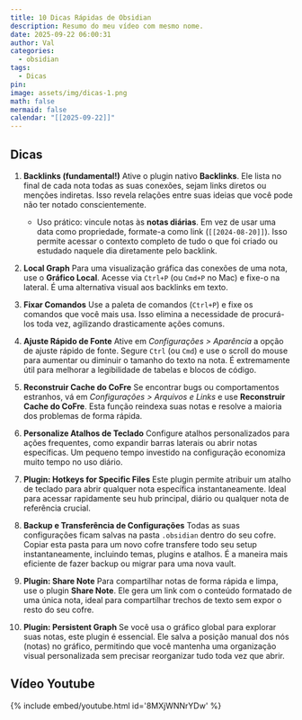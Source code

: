 ```yaml
---
title: 10 Dicas Rápidas de Obsidian
description: Resumo do meu vídeo com mesmo nome.
date: 2025-09-22 06:00:31
author: Val
categories:
  - obsidian
tags:
  - Dicas
pin:
image: assets/img/dicas-1.png
math: false
mermaid: false
calendar: "[[2025-09-22]]"
---
```



## Dicas

 
1.  **Backlinks (fundamental!)**
    Ative o plugin nativo **Backlinks**. Ele lista no final de cada nota todas as suas conexões, sejam links diretos ou menções indiretas. Isso revela relações entre suas ideias que você pode não ter notado conscientemente.

    -   Uso prático: vincule notas às **notas diárias**. Em vez de usar uma data como propriedade, formate-a como link (`[[2024-08-20]]`). Isso permite acessar o contexto completo de tudo o que foi criado ou estudado naquele dia diretamente pelo backlink.

2.  **Local Graph**
    Para uma visualização gráfica das conexões de uma nota, use o **Gráfico Local**. Acesse via `Ctrl+P` (ou `Cmd+P` no Mac) e fixe-o na lateral. É uma alternativa visual aos backlinks em texto.

3.  **Fixar Comandos**
    Use a paleta de comandos (`Ctrl+P`) e fixe os comandos que você mais usa. Isso elimina a necessidade de procurá-los toda vez, agilizando drasticamente ações comuns.

4.  **Ajuste Rápido de Fonte**
    Ative em *Configurações > Aparência* a opção de ajuste rápido de fonte. Segure `Ctrl` (ou `Cmd`) e use o scroll do mouse para aumentar ou diminuir o tamanho do texto na nota. É extremamente útil para melhorar a legibilidade de tabelas e blocos de código.

5.  **Reconstruir Cache do CoFre**
    Se encontrar bugs ou comportamentos estranhos, vá em *Configurações > Arquivos e Links* e use **Reconstruir Cache do CoFre**. Esta função reindexa suas notas e resolve a maioria dos problemas de forma rápida.

6.  **Personalize Atalhos de Teclado**
    Configure atalhos personalizados para ações frequentes, como expandir barras laterais ou abrir notas específicas. Um pequeno tempo investido na configuração economiza muito tempo no uso diário.

7.  **Plugin: Hotkeys for Specific Files**
    Este plugin permite atribuir um atalho de teclado para abrir qualquer nota específica instantaneamente. Ideal para acessar rapidamente seu hub principal, diário ou qualquer nota de referência crucial.

8.  **Backup e Transferência de Configurações**
    Todas as suas configurações ficam salvas na pasta `.obsidian` dentro do seu cofre. Copiar esta pasta para um novo cofre transfere todo seu setup instantaneamente, incluindo temas, plugins e atalhos. É a maneira mais eficiente de fazer backup ou migrar para uma nova vault.

9.  **Plugin: Share Note**
    Para compartilhar notas de forma rápida e limpa, use o plugin **Share Note**. Ele gera um link com o conteúdo formatado de uma única nota, ideal para compartilhar trechos de texto sem expor o resto do seu cofre.

10. **Plugin: Persistent Graph**
    Se você usa o gráfico global para explorar suas notas, este plugin é essencial. Ele salva a posição manual dos nós (notas) no gráfico, permitindo que você mantenha uma organização visual personalizada sem precisar reorganizar tudo toda vez que abrir.


## Vídeo Youtube

{% include embed/youtube.html id='8MXjWNNrYDw' %}